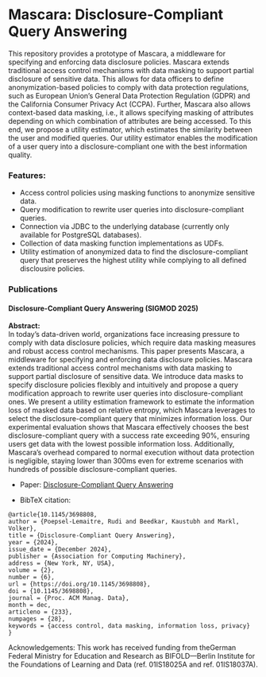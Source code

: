 # Mascara: Disclosure-Compliant Query Answering

This repository provides a prototype of Mascara, a middleware for specifying and enforcing data disclosure policies. Mascara extends traditional access control mechanisms with data masking to support partial disclosure of sensitive data. This allows for data officers to define anonymization-based policies to comply with data protection regulations, such as European Union’s General Data Protection Regulation (GDPR) and the California Consumer Privacy Act (CCPA). Further, Mascara also allows context-based data masking, i.e., it allows specifying masking of attributes depending on which combination of attributes are being accessed. To this end, we propose a utility estimator, which estimates the similarity between the user and modified queries. Our utility estimator enables the modification of a user query into a disclosure-compliant one with the best information quality.

### Features:
- Access control policies using masking functions to anonymize sensitive data.
- Query modification to rewrite user queries into disclosure-compliant queries. 
- Connection via JDBC to the underlying database (currently only available for PostgreSQL databases).
- Collection of data masking function implementations as UDFs.
- Utility estimation of anonymized data to find the disclosure-compliant query that preserves the highest utility while complying to all defined disclousire policies.
  
### Publications
#### Disclosure-Compliant Query Answering (SIGMOD 2025)

**Abstract:**  
In today’s data-driven world, organizations face increasing pressure to comply with data disclosure policies, which require data masking measures and robust access control mechanisms. This paper presents Mascara, a middleware for specifying and enforcing data disclosure policies. Mascara extends traditional access control mechanisms with data masking to support partial disclosure of sensitive data. We introduce data masks to specify disclosure policies flexibly and intuitively and propose a query modification approach to rewrite user queries into disclosure-compliant ones. We present a utility estimation framework to estimate the information loss of masked data based on relative entropy, which Mascara leverages to select the disclosure-compliant query that minimizes information loss. Our experimental evaluation shows that Mascara effectively chooses the best disclosure-compliant query with a success rate exceeding 90%, ensuring users get data with the lowest possible information loss. Additionally, Mascara’s overhead compared to normal execution without data protection is negligible, staying lower than 300ms even for extreme scenarios with hundreds of possible disclosure-compliant queries.

- Paper: [Disclosure-Compliant Query Answering](https://dl.acm.org/doi/10.1145/3698808)

- BibTeX citation:
```
@article{10.1145/3698808,
author = {Poepsel-Lemaitre, Rudi and Beedkar, Kaustubh and Markl, Volker},
title = {Disclosure-Compliant Query Answering},
year = {2024},
issue_date = {December 2024},
publisher = {Association for Computing Machinery},
address = {New York, NY, USA},
volume = {2},
number = {6},
url = {https://doi.org/10.1145/3698808},
doi = {10.1145/3698808},
journal = {Proc. ACM Manag. Data},
month = dec,
articleno = {233},
numpages = {28},
keywords = {access control, data masking, information loss, privacy}
}
```

Acknowledgements: This work has received funding from theGerman Federal Ministry for Education and Research as BIFOLD—Berlin Institute for the Foundations of Learning and Data (ref. 01IS18025A and ref. 01IS18037A).


